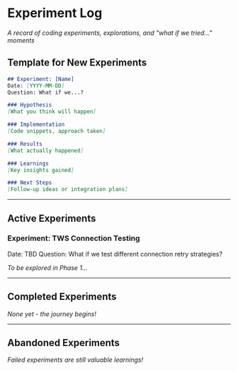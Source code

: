 # Experiment Log

*A record of coding experiments, explorations, and "what if we tried..." moments*

## Template for New Experiments

```markdown
## Experiment: [Name]
Date: [YYYY-MM-DD]
Question: What if we...?

### Hypothesis
[What you think will happen]

### Implementation
[Code snippets, approach taken]

### Results
[What actually happened]

### Learnings
[Key insights gained]

### Next Steps
[Follow-up ideas or integration plans]
```

---

## Active Experiments

### Experiment: TWS Connection Testing
Date: TBD
Question: What if we test different connection retry strategies?

*To be explored in Phase 1...*

---

## Completed Experiments

*None yet - the journey begins!*

---

## Abandoned Experiments

*Failed experiments are still valuable learnings!*